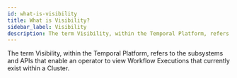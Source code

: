 ```yaml
---
id: what-is-visibility
title: What is Visibility?
sidebar_label: Visibility
description: The term Visibility, within the Temporal Platform, refers to the subsystems and APIs that enable an operator to view Workflow Executions that currently exist within a Cluster.
---
```


The term Visibility, within the Temporal Platform, refers to the subsystems and APIs that enable an operator to view Workflow Executions that currently exist within a Cluster.

